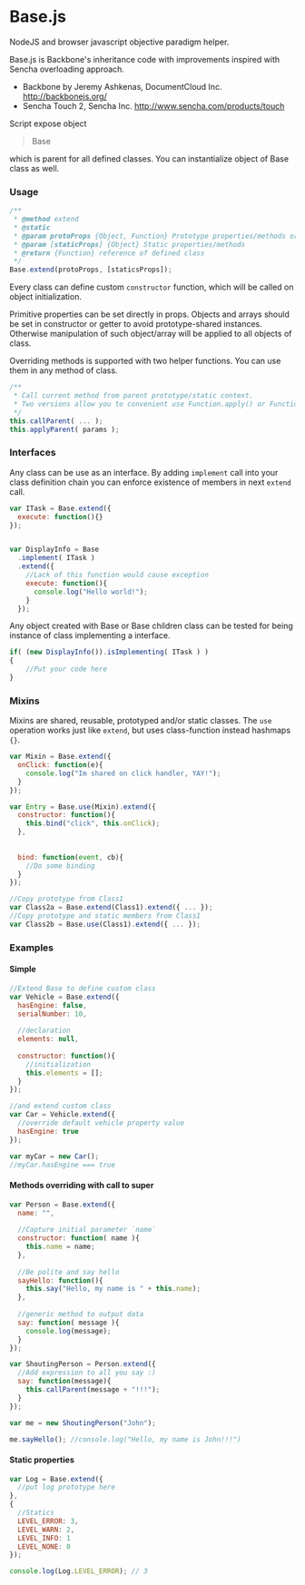 Base.js
======

NodeJS and browser javascript objective paradigm helper.


Base.js is Backbone's inheritance code with improvements inspired with Sencha overloading approach.

* Backbone by Jeremy Ashkenas, DocumentCloud Inc. http://backbonejs.org/
* Sencha Touch 2, Sencha Inc. http://www.sencha.com/products/touch


Script expose object 

>Base

which is parent for all defined classes. You can instantialize object of Base class as well.

### Usage ###

```javascript
/**
 * @method extend
 * @static
 * @param protoProps {Object, Function} Prototype properties/methods or class from which to copy prototype
 * @param [staticProps] {Object} Static properties/methods
 * @return {Function} reference of defined class
 */
Base.extend(protoProps, [staticsProps]);

```

Every class can define custom `constructor` function, which will be called on object initialization.

Primitive properties can be set directly in props. 
Objects and arrays should be set in constructor or getter to avoid prototype-shared instances. 
Otherwise manipulation of such object/array will be applied to all objects of class.

Overriding methods is supported with two helper functions. You can use them in any method of class.
```javascript
/**
 * Call current method from parent prototype/static context. 
 * Two versions allow you to convenient use Function.apply() or Function.call() way
 */
this.callParent( ... );
this.applyParent( params );

```

### Interfaces ###

Any class can be use as an interface. By adding `implement` call into your class definition chain you can enforce existence of members in next `extend` call.

```javascript
var ITask = Base.extend({
  execute: function(){}
});


var DisplayInfo = Base
  .implement( ITask )
  .extend({
    //Lack of this function would cause exception
    execute: function(){
      console.log("Hello world!");
    }
  });
```

Any object created with Base or Base children class can be tested for being instance of class implementing a interface.

```javascript
if( (new DisplayInfo()).isImplementing( ITask ) )
{
	//Put your code here
}
```


### Mixins ###
Mixins are shared, reusable, prototyped and/or static classes. The `use` operation works just like `extend`, but uses class-function instead hashmaps `{}`.

```javascript
var Mixin = Base.extend({
  onClick: function(e){
    console.log("Im shared on click handler, YAY!");
  }
});

var Entry = Base.use(Mixin).extend({
  constructor: function(){
    this.bind("click", this.onClick);
  },
  
  
  bind: function(event, cb){
    //Do some binding
  }
});
```


```javascript
//Copy prototype from Class1
var Class2a = Base.extend(Class1).extend({ ... });
//Copy prototype and static members from Class1
var Class2b = Base.use(Class1).extend({ ... });
```




### Examples ###


#### Simple ####
```javascript
//Extend Base to define custom class
var Vehicle = Base.extend({
  hasEngine: false,
  serialNumber: 10,
  
  //declaration
  elements: null,
  
  constructor: function(){
    //initialization
    this.elements = [];
  }
});

//and extend custom class
var Car = Vehicle.extend({
  //override default vehicle property value
  hasEngine: true
});

var myCar = new Car();
//myCar.hasEngine === true
```

#### Methods overriding with call to super ####
```javascript
var Person = Base.extend({
  name: "",
  
  //Capture initial parameter `name`
  constructor: function( name ){
    this.name = name;
  },
  
  //Be polite and say hello
  sayHello: function(){
    this.say("Hello, my name is " + this.name);
  },
  
  //generic method to output data
  say: function( message ){
    console.log(message);
  }
});

var ShoutingPerson = Person.extend({
  //Add expression to all you say :)
  say: function(message){
    this.callParent(message + "!!!");
  }
});

var me = new ShoutingPerson("John");

me.sayHello(); //console.log("Hello, my name is John!!!")
```

#### Static properties ####
```javascript
var Log = Base.extend({
  //put log prototype here
},
{
  //Statics
  LEVEL_ERROR: 3,
  LEVEL_WARN: 2,
  LEVEL_INFO: 1
  LEVEL_NONE: 0
});

console.log(Log.LEVEL_ERROR); // 3
```
